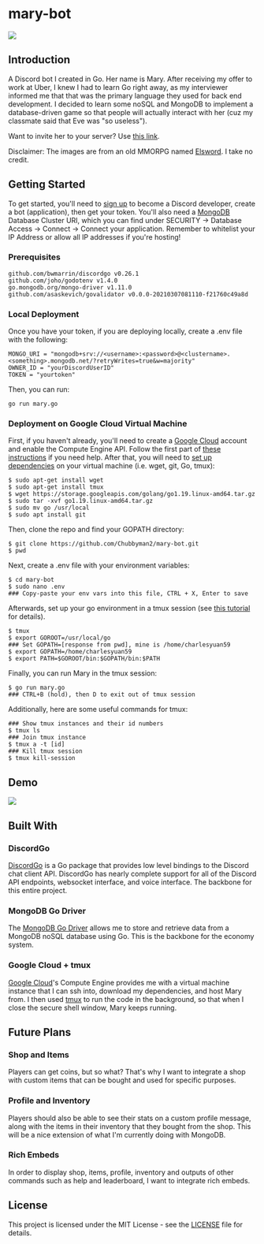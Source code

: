 # mary-bot
<img src="https://i.ytimg.com/vi/9S831972rjA/maxresdefault.jpg">

## Introduction
A Discord bot I created in Go. Her name is Mary. After receiving my offer to work at Uber, I knew I had to learn Go right away, as my interviewer informed me that that was the primary language they used for back end development. I decided to learn some noSQL and MongoDB to implement a database-driven game so that people will actually interact with her (cuz my classmate said that Eve was "so useless"). 

Want to invite her to your server? Use <a href="https://discord.com/api/oauth2/authorize?client_id=1038557818200019025&permissions=8&scope=bot">this link</a>.

Disclaimer: The images are from an old MMORPG named <a href="https://elsword.koggames.com/">Elsword</a>. I take no credit.

## Getting Started
To get started, you'll need to <a href="https://discord.com/developers/docs/intro">sign up</a> to become a Discord developer, create a bot (application), then get your token. You'll also need a <a href="https://www.mongodb.com/cloud">MongoDB</a> Database Cluster URI, which you can find under SECURITY -> Database Access -> Connect -> Connect your application. Remember to whitelist your IP Address or allow all IP addresses if you're hosting!

### Prerequisites
```
github.com/bwmarrin/discordgo v0.26.1
github.com/joho/godotenv v1.4.0
go.mongodb.org/mongo-driver v1.11.0
github.com/asaskevich/govalidator v0.0.0-20210307081110-f21760c49a8d
```

### Local Deployment
Once you have your token, if you are deploying locally, create a .env file with the following:
```
MONGO_URI = "mongodb+srv://<username>:<password>@<clustername>.<something>.mongodb.net/?retryWrites=true&w=majority"
OWNER_ID = "yourDiscordUserID"
TOKEN = "yourtoken"
```

Then, you can run:
```
go run mary.go
```

### Deployment on Google Cloud Virtual Machine
First, if you haven't already, you'll need to create a <a href="https://cloud.google.com/">Google Cloud</a> account and enable the Compute Engine API. Follow the first part of <a href="https://cloud.google.com/blog/topics/developers-practitioners/build-and-run-discord-bot-top-google-cloud">these instructions</a> if you need help. After that, you will need to <a href="https://medium.com/@emerson15dias/how-to-install-go-on-a-vm-virtual-box-running-ubuntu-under-windows-988ce34329eb">set up dependencies</a> on your virtual machine (i.e. wget, git, Go, tmux):
```
$ sudo apt-get install wget
$ sudo apt-get install tmux
$ wget https://storage.googleapis.com/golang/go1.19.linux-amd64.tar.gz
$ sudo tar -xvf go1.19.linux-amd64.tar.gz
$ sudo mv go /usr/local
$ sudo apt install git
```
Then, clone the repo and find your GOPATH directory:
```
$ git clone https://github.com/Chubbyman2/mary-bot.git
$ pwd
```
Next, create a .env file with your environment variables:
```
$ cd mary-bot
$ sudo nano .env 
### Copy-paste your env vars into this file, CTRL + X, Enter to save
```
Afterwards, set up your go environment in a tmux session (see <a href="https://www.youtube.com/watch?v=VEn70C7S5Q8">this tutorial</a> for details).
```
$ tmux
$ export GOROOT=/usr/local/go
### Set GOPATH=[response from pwd], mine is /home/charlesyuan59
$ export GOPATH=/home/charlesyuan59
$ export PATH=$GOROOT/bin:$GOPATH/bin:$PATH
```
Finally, you can run Mary in the tmux session:
```
$ go run mary.go
### CTRL+B (hold), then D to exit out of tmux session
```
Additionally, here are some useful commands for tmux:
```
### Show tmux instances and their id numbers
$ tmux ls 
### Join tmux instance
$ tmux a -t [id]
### Kill tmux session
$ tmux kill-session
```

## Demo
<img src="https://github.com/Chubbyman2/mary-bot/blob/main/docs/demo-1.PNG">

## Built With
### DiscordGo
<a href="https://github.com/bwmarrin/discordgo">DiscordGo</a> is a Go package that provides low level bindings to the Discord chat client API. DiscordGo has nearly complete support for all of the Discord API endpoints, websocket interface, and voice interface. The backbone for this entire project.

### MongoDB Go Driver
The <a href="https://github.com/mongodb/mongo-go-driver">MongoDB Go Driver</a> allows me to store and retrieve data from a MongoDB noSQL database using Go. This is the backbone for the economy system.

### Google Cloud + tmux
<a href="https://cloud.google.com/">Google Cloud</a>'s Compute Engine provides me with a virtual machine instance that I can ssh into, download my dependencies, and host Mary from. I then used <a href="https://en.wikipedia.org/wiki/Tmux">tmux</a> to run the code in the background, so that when I close the secure shell window, Mary keeps running.

## Future Plans
### Shop and Items
Players can get coins, but so what? That's why I want to integrate a shop with custom items that can be bought and used for specific purposes.

### Profile and Inventory
Players should also be able to see their stats on a custom profile message, along with the items in their inventory that they bought from the shop. This will be a nice extension of what I'm currently doing with MongoDB.

### Rich Embeds
In order to display shop, items, profile, inventory and outputs of other commands such as help and leaderboard, I want to integrate rich embeds. 

## License
This project is licensed under the MIT License - see the <a href="https://github.com/Chubbyman2/mary-bot/blob/main/LICENSE">LICENSE</a> file for details.
